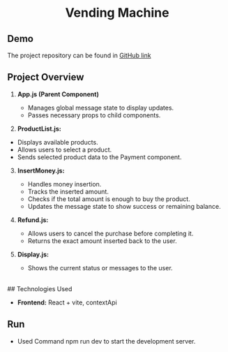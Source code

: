 <h1 align="center"> Vending Machine</h1> 

## Demo


The project repository can be found in [GitHub link](https://github.com/Touqeer001/Vending-Machine.git) 

## Project Overview

1. **App.js (Parent Component)**
   - Manages global message state to display updates.
   - Passes necessary props to child components.

2. **ProductList.js:**
  - Displays available products.
  - Allows users to select a product.
  - Sends selected product data to the Payment component.

3. **InsertMoney.js:**
   - Handles money insertion.
   - Tracks the inserted amount.
   - Checks if the total amount is enough to buy the product.
   - Updates the message state to show success or remaining balance.

4. **Refund.js:**
   - Allows users to cancel the purchase before completing it.
   - Returns the exact amount inserted back to the user.

5. **Display.js:**
   - Shows the current status or messages to the user.

<br/>
## Technologies Used

- **Frontend:** React + vite, contextApi

## Run
- Used Command npm run dev to start the development server.


